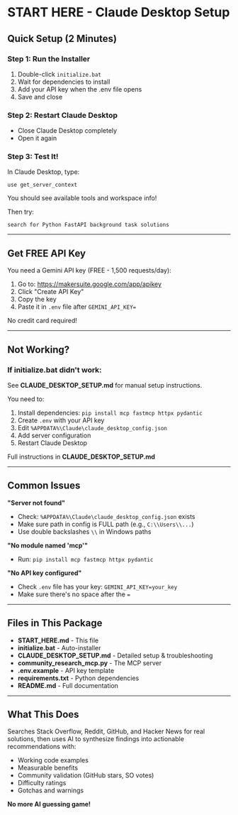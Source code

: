 # START HERE - Claude Desktop Setup

## Quick Setup (2 Minutes)

### Step 1: Run the Installer
1. Double-click `initialize.bat`
2. Wait for dependencies to install
3. Add your API key when the .env file opens
4. Save and close

### Step 2: Restart Claude Desktop
- Close Claude Desktop completely
- Open it again

### Step 3: Test It!
In Claude Desktop, type:
```
use get_server_context
```

You should see available tools and workspace info!

Then try:
```
search for Python FastAPI background task solutions
```

---

## Get FREE API Key

You need a Gemini API key (FREE - 1,500 requests/day):

1. Go to: https://makersuite.google.com/app/apikey
2. Click "Create API Key"
3. Copy the key
4. Paste it in `.env` file after `GEMINI_API_KEY=`

No credit card required!

---

## Not Working?

### If initialize.bat didn't work:

See **CLAUDE_DESKTOP_SETUP.md** for manual setup instructions.

You need to:
1. Install dependencies: `pip install mcp fastmcp httpx pydantic`
2. Create `.env` with your API key
3. Edit `%APPDATA%\Claude\claude_desktop_config.json`
4. Add server configuration
5. Restart Claude Desktop

Full instructions in **CLAUDE_DESKTOP_SETUP.md**

---

## Common Issues

**"Server not found"**
- Check: `%APPDATA%\Claude\claude_desktop_config.json` exists
- Make sure path in config is FULL path (e.g., `C:\\Users\\...`)
- Use double backslashes `\\` in Windows paths

**"No module named 'mcp'"**
- Run: `pip install mcp fastmcp httpx pydantic`

**"No API key configured"**
- Check `.env` file has your key: `GEMINI_API_KEY=your_key`
- Make sure there's no space after the `=`

---

## Files in This Package

- **START_HERE.md** - This file
- **initialize.bat** - Auto-installer
- **CLAUDE_DESKTOP_SETUP.md** - Detailed setup & troubleshooting
- **community_research_mcp.py** - The MCP server
- **.env.example** - API key template
- **requirements.txt** - Python dependencies
- **README.md** - Full documentation

---

## What This Does

Searches Stack Overflow, Reddit, GitHub, and Hacker News for real solutions, then uses AI to synthesize findings into actionable recommendations with:

- Working code examples
- Measurable benefits
- Community validation (GitHub stars, SO votes)
- Difficulty ratings
- Gotchas and warnings

**No more AI guessing game!**
